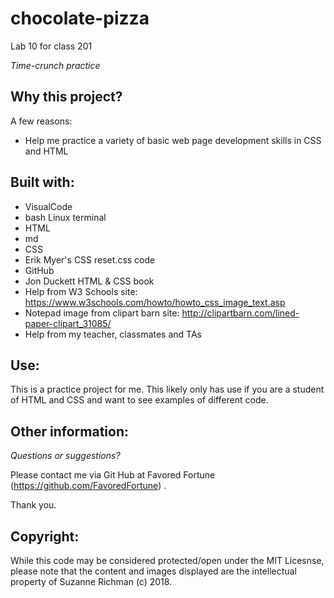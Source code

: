 # chocolate-pizza
Lab 10 for class 201

*Time-crunch practice*


## Why this project?

A few reasons:
* Help me practice a variety of basic web page development skills in CSS and HTML


## Built with:

* VisualCode
* bash Linux terminal
* HTML
* md
* CSS  
* Erik Myer's CSS reset.css code
* GitHub
* Jon Duckett HTML & CSS book
* Help from W3 Schools site: https://www.w3schools.com/howto/howto_css_image_text.asp
* Notepad image from clipart barn site: http://clipartbarn.com/lined-paper-clipart_31085/
* Help from my teacher, classmates and TAs

## Use:

This is a practice project for me. This likely only has use if you are a student of HTML and CSS and want to see examples of different code.

## Other information:

*Questions or suggestions?* 

Please contact me via Git Hub at Favored Fortune (https://github.com/FavoredFortune) .

 Thank you.

## Copyright:

 While this code may be considered protected/open under the MIT Licesnse, please note that the content and images displayed are the intellectual property of Suzanne Richman (c) 2018.

